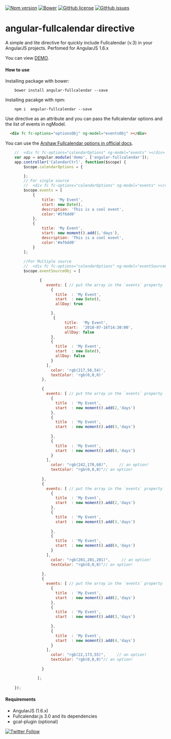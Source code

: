 [![Npm version](https://img.shields.io/npm/v/angular-fullcalendar.svg?style=flat-square)](https://www.npmjs.com/package/angular-fullcalendar)
[![Bower](https://img.shields.io/bower/v/angular-fullcalendar.svg?style=flat-square)]()
[![GitHub license](https://img.shields.io/badge/license-MIT-blue.svg)](https://raw.githubusercontent.com/JavyMB/angular-fullcalendar/develop/LICENSE)
[![GitHub issues](https://img.shields.io/github/issues/JavyMB/angular-fullcalendar.svg)](https://github.com/JavyMB/angular-fullcalendar/issues)
[](https://img.shields.io/badge/Coverage-70%25-green.svg)
# angular-fullcalendar directive

A simple and lite directive for quickly include Fullcalendar (v.3) in your AngularJS projects.
Perfomed for AngularJS 1.6.x

You can view [DEMO](https://javymb.github.io/angular-fullcalendar/).

#### How to use
Installing package with bower:
```
    bower install angular-fullcalendar --save
```
Installing pacakge with npm:
```
    npm i  angular-fullcalendar --save
```
Use directive as an attribute and you can pass the fullcalendar options and the list of events in ngModel.

```html
  <div fc fc-options="optionsObj" ng-model="eventsObj" ></div>
```
You can use the [Arshaw Fullcalendar options in official docs](https://fullcalendar.io/docs/).
```js
    //  <div fc fc-options="calendarOptions" ng-model="events" ></div>
    var app = angular.module('demo', ['angular-fullcalendar']);
    app.controller('CalendarCtrl', function($scope) {
        $scope.calendarOptions = {

        };
		// For single source
		//  <div fc fc-options="calendarOptions" ng-model="events" ></div>
        $scope.events = [
            {
                title: 'My Event',
                start: new Date(),
                description: 'This is a cool event',
                color:'#5f6dd0'
            },
            {
                title: 'My Event',
                start: new moment().add(1,'days'),
                description: 'This is a cool event',
                color:'#af6dd0'
            }
        ];
		
		//For Multiple source 
		//  <div fc fc-options="calendarOptions" ng-model="eventSourceObj" ></div>
		$scope.eventSourceObj = [

			   {
				  events: [ // put the array in the `events` property
					{
					  title  : 'My Event',
					  start  : new Date(),
					  allDay: true

					},
					 {
						  title:  'My Event',
						  start:  '2018-07-16T14:30:00',
						  allDay: false
					},
					{
					  title  : 'My Event',
					  start  : new Date(),
					  allDay: false
					}
				  ],			  
					color: 'rgb(217,56,54)',     
					textColor: 'rgb(0,0,0)'			  
				},   

				{
				  events: [ // put the array in the `events` property
					{
					  title  : 'My Event',
					  start  : new moment().add(2,'days')
					},
					{
					  title  : 'My Event',
					  start  : new moment().add(3,'days')
					 
					},
					{
					  title  : 'My Event',
					  start  : new moment().add(4,'days')
					}
				  ],
					color: "rgb(242,170,68)",     // an option!
					textColor: "rgb(0,0,0)"// an option!
			  
				},
				{
				  events: [ // put the array in the `events` property
					{
					  title  : 'My Event',
					  start  : new moment().add(2,'days')
					},
					{
					  title  : 'My Event',
					  start  : new moment().add(3,'days')
					 
					},
					{
					  title  : 'My Event',
					  start  : new moment().add(4,'days')
					}
				  ],
					color: "rgb(201,201,201)",     // an option!
					textColor: "rgb(0,0,0)"// an option!
			  
				},
				{
				  events: [ // put the array in the `events` property
					{
					  title  : 'My Event',
					  start  : new moment().add(2,'days')
					},
					{
					  title  : 'My Event',
					  start  : new moment().add(3,'days')
					 
					},
					{
					  title  : 'My Event',
					  start  : new moment().add(4,'days')
					}
				  ],
					color: "rgb(22,173,55)",     // an option!
					textColor: "rgb(0,0,0)"// an option!
			  
				}

			  ];
		
    });
```
#### Requirements
- AngularJS (1.6.x)
- Fullcalendar.js 3.0 and its dependencies
- gcal-plugin (optional)

[![Twitter Follow](https://img.shields.io/twitter/follow/javymb.svg?style=social&label=Follow)](https://twitter.com/JavyMB)
